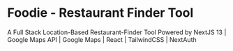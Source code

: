 # Foodie - Restaurant Finder Tool

A Full Stack Location-Based Restaurant-Finder Tool Powered by NextJS 13 | Google Maps API | Google Maps | React | TailwindCSS | NextAuth
